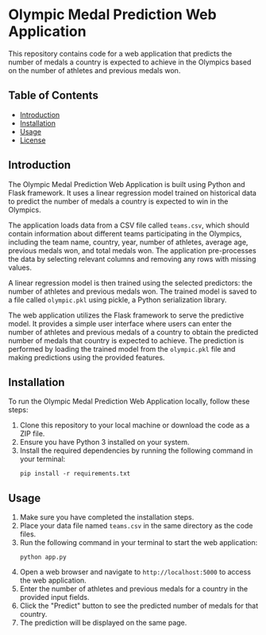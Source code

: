 # Olympic Medal Prediction Web Application

This repository contains code for a web application that predicts the number of medals a country is expected to achieve in the Olympics based on the number of athletes and previous medals won.

## Table of Contents
- [Introduction](#introduction)
- [Installation](#installation)
- [Usage](#usage)
- [License](#license)

## Introduction
The Olympic Medal Prediction Web Application is built using Python and Flask framework. It uses a linear regression model trained on historical data to predict the number of medals a country is expected to win in the Olympics.

The application loads data from a CSV file called `teams.csv`, which should contain information about different teams participating in the Olympics, including the team name, country, year, number of athletes, average age, previous medals won, and total medals won. The application pre-processes the data by selecting relevant columns and removing any rows with missing values.

A linear regression model is then trained using the selected predictors: the number of athletes and previous medals won. The trained model is saved to a file called `olympic.pkl` using pickle, a Python serialization library.

The web application utilizes the Flask framework to serve the predictive model. It provides a simple user interface where users can enter the number of athletes and previous medals of a country to obtain the predicted number of medals that country is expected to achieve. The prediction is performed by loading the trained model from the `olympic.pkl` file and making predictions using the provided features.

## Installation
To run the Olympic Medal Prediction Web Application locally, follow these steps:

1. Clone this repository to your local machine or download the code as a ZIP file.
2. Ensure you have Python 3 installed on your system.
3. Install the required dependencies by running the following command in your terminal:
   ```
   pip install -r requirements.txt
   ```

## Usage
1. Make sure you have completed the installation steps.
2. Place your data file named `teams.csv` in the same directory as the code files.
3. Run the following command in your terminal to start the web application:
   ```
   python app.py
   ```
4. Open a web browser and navigate to `http://localhost:5000` to access the web application.
5. Enter the number of athletes and previous medals for a country in the provided input fields.
6. Click the "Predict" button to see the predicted number of medals for that country.
7. The prediction will be displayed on the same page.

